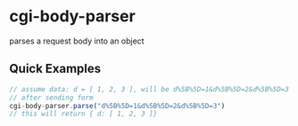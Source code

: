 # cgi-body-parser

parses a request body into an object

## Quick Examples

```javascript
// assume data: d = [ 1, 2, 3 ], will be d%5B%5D=1&d%5B%5D=2&d%5B%5D=3 
// after sending form
cgi-body-parser.parse("d%5B%5D=1&d%5B%5D=2&d%5B%5D=3")
// this will return { d: [ 1, 2, 3 ]}
```
